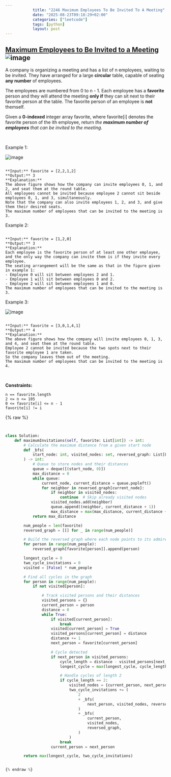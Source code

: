 ```yaml
---
            title: "2246 Maximum Employees To Be Invited To A Meeting"
            date: "2025-08-23T09:18:29+02:00"
            categories: ["leetcode"]
            tags: [python]
            layout: post
---
```

            
## [Maximum Employees to Be Invited to a Meeting](https://leetcode.com/problems/maximum-employees-to-be-invited-to-a-meeting) ![image](https://img.shields.io/badge/Difficulty-Hard-red)

A company is organizing a meeting and has a list of n employees, waiting to be invited. They have arranged for a large **circular** table, capable of seating **any number** of employees.

The employees are numbered from 0 to n - 1. Each employee has a **favorite** person and they will attend the meeting **only if** they can sit next to their favorite person at the table. The favorite person of an employee is **not** themself.

Given a **0-indexed** integer array favorite, where favorite[i] denotes the favorite person of the ith employee, return *the **maximum number of employees** that can be invited to the meeting*.

 

Example 1:

![image](https://assets.leetcode.com/uploads/2021/12/14/ex1.png)
```

**Input:** favorite = [2,2,1,2]
**Output:** 3
**Explanation:**
The above figure shows how the company can invite employees 0, 1, and 2, and seat them at the round table.
All employees cannot be invited because employee 2 cannot sit beside employees 0, 1, and 3, simultaneously.
Note that the company can also invite employees 1, 2, and 3, and give them their desired seats.
The maximum number of employees that can be invited to the meeting is 3. 

```

Example 2:

```

**Input:** favorite = [1,2,0]
**Output:** 3
**Explanation:** 
Each employee is the favorite person of at least one other employee, and the only way the company can invite them is if they invite every employee.
The seating arrangement will be the same as that in the figure given in example 1:
- Employee 0 will sit between employees 2 and 1.
- Employee 1 will sit between employees 0 and 2.
- Employee 2 will sit between employees 1 and 0.
The maximum number of employees that can be invited to the meeting is 3.

```

Example 3:

![image](https://assets.leetcode.com/uploads/2021/12/14/ex2.png)
```

**Input:** favorite = [3,0,1,4,1]
**Output:** 4
**Explanation:**
The above figure shows how the company will invite employees 0, 1, 3, and 4, and seat them at the round table.
Employee 2 cannot be invited because the two spots next to their favorite employee 1 are taken.
So the company leaves them out of the meeting.
The maximum number of employees that can be invited to the meeting is 4.

```

 

**Constraints:**

	n == favorite.length
	2 <= n <= 105
	0 <= favorite[i] <= n - 1
	favorite[i] != i

{% raw %}


```python


class Solution:
    def maximumInvitations(self, favorite: List[int]) -> int:
        # Calculate the maximum distance from a given start node
        def _bfs(
            start_node: int, visited_nodes: set, reversed_graph: List[List[int]]
        ) -> int:
            # Queue to store nodes and their distances
            queue = deque([(start_node, 0)])
            max_distance = 0
            while queue:
                current_node, current_distance = queue.popleft()
                for neighbor in reversed_graph[current_node]:
                    if neighbor in visited_nodes:
                        continue  # Skip already visited nodes
                    visited_nodes.add(neighbor)
                    queue.append((neighbor, current_distance + 1))
                    max_distance = max(max_distance, current_distance + 1)
            return max_distance

        num_people = len(favorite)
        reversed_graph = [[] for _ in range(num_people)]

        # Build the reversed graph where each node points to its admirers
        for person in range(num_people):
            reversed_graph[favorite[person]].append(person)

        longest_cycle = 0
        two_cycle_invitations = 0
        visited = [False] * num_people

        # Find all cycles in the graph
        for person in range(num_people):
            if not visited[person]:

                # Track visited persons and their distances
                visited_persons = {}
                current_person = person
                distance = 0
                while True:
                    if visited[current_person]:
                        break
                    visited[current_person] = True
                    visited_persons[current_person] = distance
                    distance += 1
                    next_person = favorite[current_person]

                    # Cycle detected
                    if next_person in visited_persons:
                        cycle_length = distance - visited_persons[next_person]
                        longest_cycle = max(longest_cycle, cycle_length)

                        # Handle cycles of length 2
                        if cycle_length == 2:
                            visited_nodes = {current_person, next_person}
                            two_cycle_invitations += (
                                2
                                + _bfs(
                                    next_person, visited_nodes, reversed_graph
                                )
                                + _bfs(
                                    current_person,
                                    visited_nodes,
                                    reversed_graph,
                                )
                            )
                        break
                    current_person = next_person

        return max(longest_cycle, two_cycle_invitations)


{% endraw %}
```
